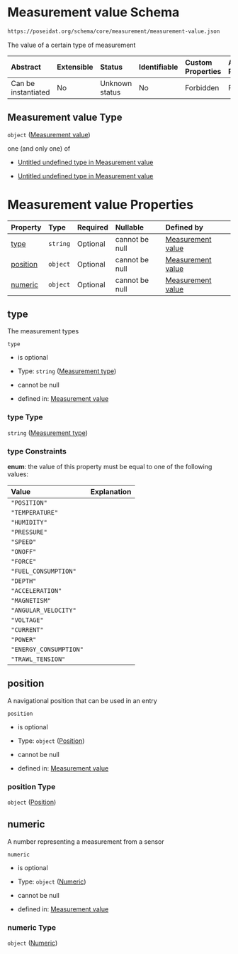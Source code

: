# Measurement value Schema

```txt
https://poseidat.org/schema/core/measurement/measurement-value.json
```

The value of a certain type of measurement

| Abstract            | Extensible | Status         | Identifiable | Custom Properties | Additional Properties | Access Restrictions | Defined In                                                                                       |
| :------------------ | :--------- | :------------- | :----------- | :---------------- | :-------------------- | :------------------ | :----------------------------------------------------------------------------------------------- |
| Can be instantiated | No         | Unknown status | No           | Forbidden         | Forbidden             | none                | [measurement-value.json](schemas/core/measurement/measurement-value.json "open original schema") |

## Measurement value Type

`object` ([Measurement value](measurement-value.md))

one (and only one) of

*   [Untitled undefined type in Measurement value](measurement-value-oneof-0.md "check type definition")

*   [Untitled undefined type in Measurement value](measurement-value-oneof-1.md "check type definition")

# Measurement value Properties

| Property              | Type     | Required | Nullable       | Defined by                                                                                                                                      |
| :-------------------- | :------- | :------- | :------------- | :---------------------------------------------------------------------------------------------------------------------------------------------- |
| [type](#type)         | `string` | Optional | cannot be null | [Measurement value](measurement-value-properties-measurement-type.md "https://poseidat.org/schema/enum/measurement-type.json#/properties/type") |
| [position](#position) | `object` | Optional | cannot be null | [Measurement value](trip-entry-properties-position.md "https://poseidat.org/schema/core/measurement/position.json#/properties/position")        |
| [numeric](#numeric)   | `object` | Optional | cannot be null | [Measurement value](measurement-value-properties-numeric.md "https://poseidat.org/schema/core/measurement/numeric.json#/properties/numeric")    |

## type

The measurement types

`type`

*   is optional

*   Type: `string` ([Measurement type](measurement-value-properties-measurement-type.md))

*   cannot be null

*   defined in: [Measurement value](measurement-value-properties-measurement-type.md "https://poseidat.org/schema/enum/measurement-type.json#/properties/type")

### type Type

`string` ([Measurement type](measurement-value-properties-measurement-type.md))

### type Constraints

**enum**: the value of this property must be equal to one of the following values:

| Value                  | Explanation |
| :--------------------- | :---------- |
| `"POSITION"`           |             |
| `"TEMPERATURE"`        |             |
| `"HUMIDITY"`           |             |
| `"PRESSURE"`           |             |
| `"SPEED"`              |             |
| `"ONOFF"`              |             |
| `"FORCE"`              |             |
| `"FUEL_CONSUMPTION"`   |             |
| `"DEPTH"`              |             |
| `"ACCELERATION"`       |             |
| `"MAGNETISM"`          |             |
| `"ANGULAR_VELOCITY"`   |             |
| `"VOLTAGE"`            |             |
| `"CURRENT"`            |             |
| `"POWER"`              |             |
| `"ENERGY_CONSUMPTION"` |             |
| `"TRAWL_TENSION"`      |             |

## position

A navigational position that can be used in an entry

`position`

*   is optional

*   Type: `object` ([Position](trip-entry-properties-position.md))

*   cannot be null

*   defined in: [Measurement value](trip-entry-properties-position.md "https://poseidat.org/schema/core/measurement/position.json#/properties/position")

### position Type

`object` ([Position](trip-entry-properties-position.md))

## numeric

A number representing a measurement from a sensor

`numeric`

*   is optional

*   Type: `object` ([Numeric](measurement-value-properties-numeric.md))

*   cannot be null

*   defined in: [Measurement value](measurement-value-properties-numeric.md "https://poseidat.org/schema/core/measurement/numeric.json#/properties/numeric")

### numeric Type

`object` ([Numeric](measurement-value-properties-numeric.md))
